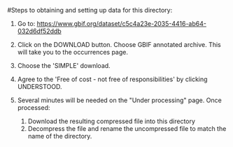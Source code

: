 #Steps to obtaining and setting up data for this directory:

1. Go to: https://www.gbif.org/dataset/c5c4a23e-2035-4416-ab64-032d6df52ddb

2. Click on the DOWNLOAD button. Choose GBIF annotated archive. This will take you to the occurrences page. 
3. Choose the 'SIMPLE' download.
4. Agree to the 'Free of cost - not free of responsibilities' by clicking UNDERSTOOD.
5. Several minutes will be needed on the "Under processing" page. Once processed:
	1. Download the resulting compressed file into this directory
	2. Decompress the file and rename the uncompressed file to match the name of the directory.